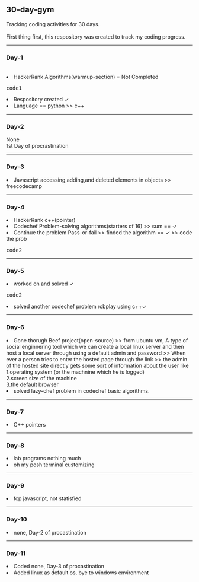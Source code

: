 ## 30-day-gym
Tracking coding activities for 30 days.
<br><br>First thing first, this respository was created to track my coding progress.
<hr>
   <h3>Day-1</h3>
     <br><li>HackerRank Algorithms(warmup-section) = Not Completed <pre>code1</pre></li>
        <li>Respository created ✓</li>
           <li>Language == python >> c++</li>
              </hr>
<hr>
     <h3>Day-2</h3>
           None 
             <br>1st Day of procrastination
                 </hr>
<hr>
      <h3>Day-3</h3>
            <li>Javascript accessing,adding,and deleted elements in objects >> freecodecamp</li>
               </hr>
<hr> 
   <h3>Day-4</h3> 
      <li>HackerRank c++(pointer)</li>
        <li>Codechef Problem-solving algorithms(starters of 16) >> sum == ✓</li>
          <li>Continue the problem Pass-or-fail >> finded the algorithm == ✓ >> code the prob</li>
        <pre>code2</pre>
                 </hr>
<hr> 
   <h3>Day-5</h3>
      <li>worked on and solved ✓<pre>code2</pre>
        <li>solved another codechef problem rcbplay using c++✓</li>
      </hr>
<hr>
     <h3>Day-6</h3>
        <li>Gone thorugh Beef project(open-source) >> from ubuntu vm, A type of social enginnering tool 
which we can create a local linux server and then host a local server through using a default admin and password
>> When ever a person tries to enter the hosted page through the link >> the admin of the hosted site directly gets some sort of information
about the user like <br>1.operating system (or the machnine which he is logged) <br> 2.screen size of the machine <br> 3.the default browser
     </li>
    <li>solved lazy-chef problem in codechef basic algorithms.</li> 
   </hr>
   <hr>
   <h3>Day-7</h3>
       <li>C++ pointers</li> 
   </h3>
   </hr> 
<hr>
     <h3>Day-8</h3>
<li>lab programs nothing much</li>
<li>oh my posh terminal customizing</li>
</hr>
<hr> 
    <h3>Day-9</h3>
   <li>fcp javascript, not statisfied</li>
</hr>
<hr>
     <h3>Day-10</h3>
       <li>none, Day-2 of procastination</li>
</hr>
<hr> 
   <h3>Day-11</h3>
      <li>Coded none, Day-3 of procastination</li>
      <li>Added linux as default os, bye to windows environment</li>
   </hr> 
</body>
